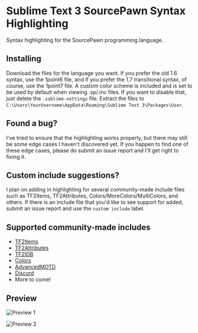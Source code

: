 # Sublime Text 3 SourcePawn Syntax Highlighting

Syntax highlighting for the SourcePawn programming language. 

## Installing

Download the files for the language you want. If you prefer the old 1.6 syntax, use the 1point6 file, and if you prefer the 1.7 transitional syntax, of course, use the 1point7 file. A custom color scheme is included and is set to be used by default when viewing .sp/.inc files. If you want to disable that, just delete the `.sublime-settings` file. Extract the files to `C:\Users\YourUsername\AppData\Roaming\Sublime Text 3\Packages\User`.

## Found a bug?

I've tried to ensure that the highlighting works properly, but there may still be some edge cases I haven't discovered yet. If you happen to find one of these edge cases, please do submit an issue report and I'll get right to fixing it.

## Custom include suggestions?

I plan on adding in highlighting for several community-made include files such as TF2Items, TF2Attributes, Colors/MoreColors/MultiColors, and others. If there is an include file that you'd like to see support for added, submit an issue report and use the `custom include` label.

## Supported community-made includes

* [TF2Items](https://forums.alliedmods.net/showthread.php?t=115100)
* [TF2Attributes](https://forums.alliedmods.net/showthread.php?t=210221)
* [TF2IDB](https://forums.alliedmods.net/showthread.php?t=255885)
* [Colors](https://forums.alliedmods.net/showthread.php?t=96831)
* [AdvancedMOTD](https://forums.alliedmods.net/showthread.php?t=232476)
* [Discord](https://forums.alliedmods.net/showthread.php?t=292663)
* More to come!

## Preview

![Preview 1](https://i.imgur.com/ljjLfVL.png)

![Preview 2](https://i.imgur.com/QmJpEPS.png)
